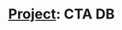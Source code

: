 # [Project](https://github.com/hendraanggrian/IIT-CS425/raw/assets/assignments/project.pdf): CTA DB



